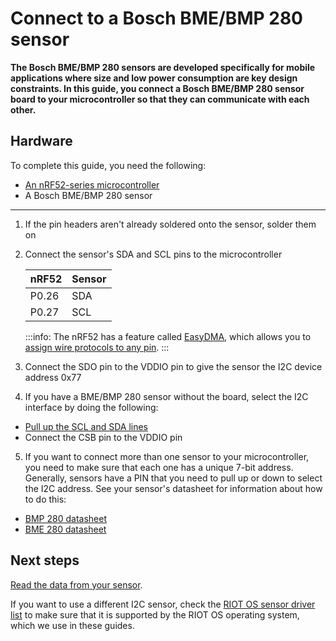 # Connect to a Bosch BME/BMP 280 sensor

**The Bosch BME/BMP 280 sensors are developed specifically for mobile applications where size and low power consumption are key design constraints. In this guide, you connect a Bosch BME/BMP 280 sensor board to your microcontroller so that they can communicate with each other.**

## Hardware

To complete this guide, you need the following:

- [An nRF52-series microcontroller](../introduction/get-started.md)
- A Bosch BME/BMP 280 sensor

---

1. If the pin headers aren't already soldered onto the sensor, solder them on

2. Connect the sensor's SDA and SCL pins to the microcontroller
        
    | **nRF52** | **Sensor** |
    |-----------------|------------|
    |      P0.26      |     SDA    |
    |      P0.27      |     SCL    |
    
    :::info:
    The nRF52 has a feature called [EasyDMA](https://infocenter.nordicsemi.com/index.jsp?topic=%2Fcom.nordic.infocenter.nrf52832.ps.v1.1%2Feasydma.html&cp=3_1_0_9&anchor=easydma), which allows you to [assign wire protocols to any pin](https://infocenter.nordicsemi.com/index.jsp?topic=%2Fcom.nordic.infocenter.nrf52832.ps.v1.1%2Ftwim.html&cp=3_1_0_32&anchor=concept_scx_f5p_xr).
    :::

3. Connect the SDO pin to the VDDIO pin to give the sensor the I2C device address 0x77

4. If you have a BME/BMP 280 sensor without the board, select the I2C interface by doing the following:

- [Pull up the SCL and SDA lines](https://electronics.stackexchange.com/a/1852/201179)
- Connect the CSB pin to the VDDIO pin

5. If you want to connect more than one sensor to your microcontroller, you need to make sure that each one has a unique 7-bit address. Generally, sensors have a PIN that you need to pull up or down to select the I2C address. See your sensor's datasheet for information about how to do this:

- [BMP 280 datasheet](https://ae-bst.resource.bosch.com/media/_tech/media/datasheets/BST-BMP280-DS001.pdf)
- [BME 280 datasheet](https://ae-bst.resource.bosch.com/media/_tech/media/datasheets/BST-BME280-DS002.pdf)

## Next steps

[Read the data from your sensor](../how-to-guides/read-sensor-data.md).

If you want to use a different I2C sensor, check the [RIOT OS sensor driver list](http://riot-os.org/api/group__drivers__sensors.html) to make sure that it is supported by the RIOT OS operating system, which we use in these guides.
    
